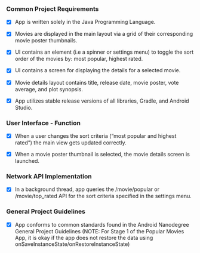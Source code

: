 ### Common Project Requirements

- [x] App is written solely in the Java Programming Language.

- [x] Movies are displayed in the main layout via a grid of their corresponding movie poster thumbnails.

- [x] UI contains an element (i.e a spinner or settings menu) to toggle the sort order of the movies by: most popular, highest rated.

- [x] UI contains a screen for displaying the details for a selected movie.

- [x] Movie details layout contains title, release date, movie poster, vote average, and plot synopsis.

- [x] App utilizes stable release versions of all libraries, Gradle, and Android Studio.

### User Interface - Function

- [x] When a user changes the sort criteria (“most popular and highest rated”) the main view gets updated correctly.

- [x] When a movie poster thumbnail is selected, the movie details screen is launched.

### Network API Implementation

- [x] In a background thread, app queries the /movie/popular or /movie/top_rated API for the sort criteria specified in the settings menu.

### General Project Guidelines

- [x] App conforms to common standards found in the Android Nanodegree General Project Guidelines (NOTE: For Stage 1 of the Popular Movies App, it is okay if the app does not restore the data using onSaveInstanceState/onRestoreInstanceState)
